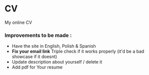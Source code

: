 # CV
My online CV 






### Improvements to be made : 
* Have the site in English, Polish & Spanish
* __Fix your email link__ Triple check if it works properly (it'd be a bad showcase if it doesnt)
* Update description about yourself / delete it
* Add pdf for Your resume 